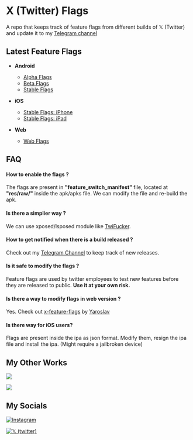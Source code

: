 
# X (Twitter) Flags

A repo that keeps track of feature flags from different builds of 𝕏 (Twitter) and update it to my [Telegram channel](https://telegram.me/twitter_app_flags)


## Latest Feature Flags

* **Android**
    - [Alpha Flags](https://github.com/Swakshan/X-Flags/blob/main/flags_android_alpha.json)
    - [Beta Flags](https://github.com/Swakshan/X-Flags/blob/main/flags_android_beta.json)
    - [Stable Flags](https://github.com/Swakshan/X-Flags/blob/main/flags_android_stable.json)

* **iOS**
    - [Stable Flags: iPhone](https://github.com/Swakshan/X-Flags/blob/main/flags_iphone_stable.json)
    - [Stable Flags: iPad](https://github.com/Swakshan/X-Flags/blob/main/flags_ipad_stable.json)

* **Web**
    - [Web Flags](https://github.com/Swakshan/X-Flags/blob/main/flags_web.json)


## FAQ

#### How to enable the flags ?

The flags are present in **"feature_switch_manifest"** file, located at **"res/raw/"** inside the apk/apks file. We can modify the file and re-build the apk.

#### Is there a simplier way ?

We can use xposed/lsposed module like [TwiFucker](https://github.com/Dr-TSNG/TwiFucker).

#### How to get notified when there is a build released ?

Check out my [Telegram Channel](https://telegram.me/twitter_app_flags) to keep track of new releases.

#### Is it safe to modify the flags ?

Feature flags are used by twitter employees to test new features before they are released to public. **Use it at your own risk.**

#### Is there a way to modify flags in web version ?

Yes. Check out [x-feature-flags](https://github.com/yaroslav-n/x-feature-flags) by [Yaroslav](https://twitter.com/512x512/)

#### Is there way for iOS users?

Flags are present inside the ipa as json format. Modify them, resign the ipa file and install the ipa. (Might require a jailbroken device)

## My Other Works

[![](https://img.shields.io/badge/Telegram-Instagram%20Update%20Tracker-111?label=&logo=telegram&logoWidth=30)](https://telegram.me/instabuilds)

[![](https://img.shields.io/badge/Telegram-WhatsApp%20Update%20Tracker-111?label=&logo=telegram&logoWidth=30)](https://telegram.me/whatsappbuilds)


## My Socials

[![Instagram](https://img.shields.io/badge/Instagram-%23E4405F.svg?style=for-the-badge&logo=Instagram&logoColor=white)](https://instagram.com/therealswak/)

[![𝕏 (twitter)](https://img.shields.io/badge/%20X%20(Twitter)-000?style=for-the-badge&logo=x&logoColor=white)](https://x.com/swak_12)

